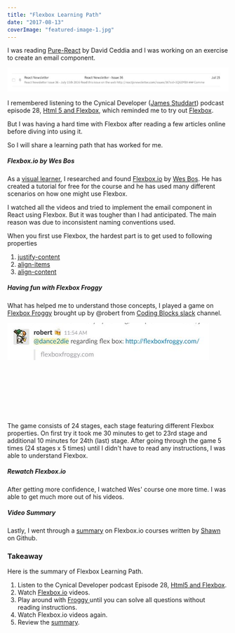 ```yaml
---
title: "Flexbox Learning Path"
date: "2017-08-13"
coverImage: "featured-image-1.jpg"
---
```


I was reading [Pure-React](https://daveceddia.com/pure-react/) by David Ceddia and I was working on an exercise to create an email component.

![](./images/Pure-react-email-component.jpg)

I remembered listening to the Cynical Developer ([James Studdart](http://cynicaldeveloper.com/About)) podcast episode 28, [Html 5 and Flexbox](http://cynicaldeveloper.com/podcast/28/), which reminded me to try out [Flexbox](https://www.w3.org/TR/css-flexbox-1/).

But I was having a hard time with Flexbox after reading a few articles online before diving into using it.

So I will share a learning path that has worked for me.

##### Flexbox.io by Wes Bos

As a [visual learner](https://en.wikipedia.org/wiki/Visual_learning), I researched and found [Flexbox.io](https://flexbox.io/) by [Wes Bos](http://wesbos.com/). He has created a tutorial for free for the course and he has used many different scenarios on how one might use Flexbox.

I watched all the videos and tried to implement the email component in React using Flexbox. But it was tougher than I had anticipated. The main reason was due to inconsistent naming conventions used.

When you first use Flexbox, the hardest part is to get used to following properties

1. [justify-content](https://developer.mozilla.org/en-US/docs/Web/CSS/justify-content)
2. [align-items](https://developer.mozilla.org/en-US/docs/Web/CSS/align-items)
3. [align-content](https://developer.mozilla.org/en-US/docs/Web/CSS/align-content)

##### Having fun with Flexbox Froggy

What has helped me to understand those concepts, I played a game on [Flexbox Froggy](http://flexboxfroggy.com/) brought up by @robert from [Coding Blocks slack](https://www.codingblocks.net/slack/) channel.

![](./images/slack-learning_teaching-@robert.jpg)

 

 

 

 

The game consists of 24 stages, each stage featuring different Flexbox properties. On first try it took me 30 minutes to get to 23rd stage and additional 10 minutes for 24th (last) stage. After going through the game 5 times (24 stages x 5 times) until I didn't have to read any instructions, I was able to understand Flexbox.

##### Rewatch Flexbox.io

After getting more confidence, I watched Wes' course one more time. I was able to get much more out of his videos.

##### Video Summary

Lastly, I went through a [summary](https://gist.github.com/sw-yx/cdd85db3e92f070d5ba164cf05cfd428) on Flexbox.io courses written by [Shawn](http://swyx.io/) on Github.

### Takeaway

Here is the summary of Flexbox Learning Path.

1. Listen to the Cynical Developer podcast Episode 28, [Html5 and Flexbox](http://cynicaldeveloper.com/podcast/28/).
2. Watch [Flexbox.io](https://flexbox.io/) videos.
3. Play around with [Froggy ](http://flexboxfroggy.com/)until you can solve all questions without reading instructions.
4. Watch Flexbox.io videos again.
5. Review the [summary](https://gist.github.com/sw-yx/cdd85db3e92f070d5ba164cf05cfd428).
